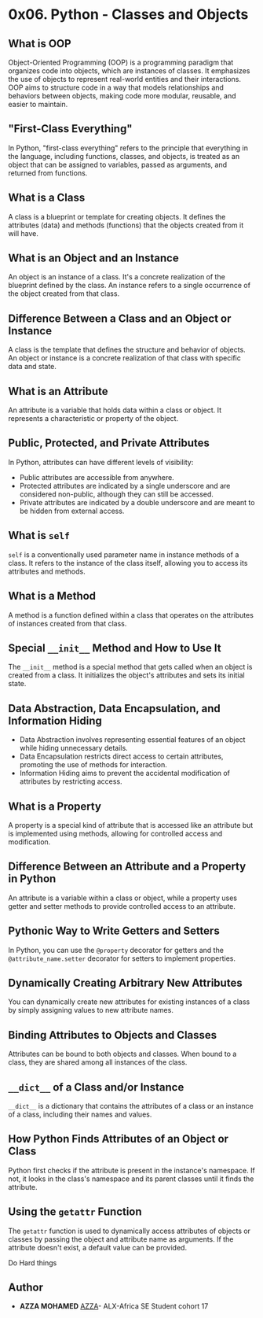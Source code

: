 # 0x06. Python - Classes and Objects

## What is OOP

Object-Oriented Programming (OOP) is a programming paradigm that organizes code into objects, which are instances of classes. It emphasizes the use of objects to represent real-world entities and their interactions. OOP aims to structure code in a way that models relationships and behaviors between objects, making code more modular, reusable, and easier to maintain.

## "First-Class Everything"

In Python, "first-class everything" refers to the principle that everything in the language, including functions, classes, and objects, is treated as an object that can be assigned to variables, passed as arguments, and returned from functions.

## What is a Class

A class is a blueprint or template for creating objects. It defines the attributes (data) and methods (functions) that the objects created from it will have.

## What is an Object and an Instance

An object is an instance of a class. It's a concrete realization of the blueprint defined by the class. An instance refers to a single occurrence of the object created from that class.

## Difference Between a Class and an Object or Instance

A class is the template that defines the structure and behavior of objects. An object or instance is a concrete realization of that class with specific data and state.

## What is an Attribute

An attribute is a variable that holds data within a class or object. It represents a characteristic or property of the object.

## Public, Protected, and Private Attributes

In Python, attributes can have different levels of visibility:
- Public attributes are accessible from anywhere.
- Protected attributes are indicated by a single underscore and are considered non-public, although they can still be accessed.
- Private attributes are indicated by a double underscore and are meant to be hidden from external access.

## What is `self`

`self` is a conventionally used parameter name in instance methods of a class. It refers to the instance of the class itself, allowing you to access its attributes and methods.

## What is a Method

A method is a function defined within a class that operates on the attributes of instances created from that class.

## Special `__init__` Method and How to Use It

The `__init__` method is a special method that gets called when an object is created from a class. It initializes the object's attributes and sets its initial state.

## Data Abstraction, Data Encapsulation, and Information Hiding

- Data Abstraction involves representing essential features of an object while hiding unnecessary details.
- Data Encapsulation restricts direct access to certain attributes, promoting the use of methods for interaction.
- Information Hiding aims to prevent the accidental modification of attributes by restricting access.

## What is a Property

A property is a special kind of attribute that is accessed like an attribute but is implemented using methods, allowing for controlled access and modification.

## Difference Between an Attribute and a Property in Python

An attribute is a variable within a class or object, while a property uses getter and setter methods to provide controlled access to an attribute.

## Pythonic Way to Write Getters and Setters

In Python, you can use the `@property` decorator for getters and the `@attribute_name.setter` decorator for setters to implement properties.

## Dynamically Creating Arbitrary New Attributes

You can dynamically create new attributes for existing instances of a class by simply assigning values to new attribute names.

## Binding Attributes to Objects and Classes

Attributes can be bound to both objects and classes. When bound to a class, they are shared among all instances of the class.

## `__dict__` of a Class and/or Instance

`__dict__` is a dictionary that contains the attributes of a class or an instance of a class, including their names and values.

## How Python Finds Attributes of an Object or Class

Python first checks if the attribute is present in the instance's namespace. If not, it looks in the class's namespace and its parent classes until it finds the attribute.

## Using the `getattr` Function

The `getattr` function is used to dynamically access attributes of objects or classes by passing the object and attribute name as arguments. If the attribute doesn't exist, a default value can be provided.

Do Hard things

## Author
* **AZZA MOHAMED** [AZZA](https://github.com/medazza)- ALX-Africa SE Student cohort 17